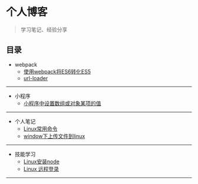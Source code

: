 # 个人博客
> 学习笔记、经验分享

## 目录
* webpack
    * [使用webpack将ES6转化ES5](https://github.com/smallmonsters/Blog/blob/master/201911/%E4%BD%BF%E7%94%A8webpack%E5%B0%86ES6%E8%BD%AC%E5%8C%96ES5.md)
    * [url-loader](https://github.com/smallmonsters/Blog/blob/master/201911/url-loader.md)
---
* 小程序
    * [小程序中设置数组或对象某项的值](https://github.com/smallmonsters/Blog/blob/master/201911/%E5%B0%8F%E7%A8%8B%E5%BA%8F%E4%B8%AD%E8%AE%BE%E7%BD%AE%E6%95%B0%E7%BB%84%E6%88%96%E5%AF%B9%E8%B1%A1%E6%9F%90%E9%A1%B9%E7%9A%84%E5%80%BC.md)
---
* 个人笔记
    * [Linux常用命令](https://github.com/smallmonsters/Blog/blob/master/201911/Linux%E5%B8%B8%E7%94%A8%E5%91%BD%E4%BB%A4.md)
    * [window下上传文件到linux](https://github.com/smallmonsters/Blog/blob/master/201911/window%E4%B8%8B%E4%B8%8A%E4%BC%A0%E6%96%87%E4%BB%B6%E5%88%B0linux.md)
---
* 技能学习
    * [Linux安装node](https://blog.csdn.net/putao2062/article/details/79647597)
    * [Linux 远程登录](https://www.runoob.com/linux/linux-remote-login.html)
----
